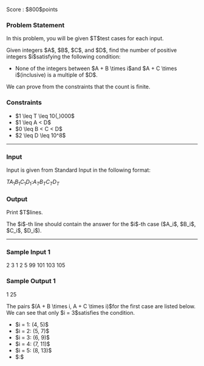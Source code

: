 
<div>

<span>

<span>

<p>
Score : $800$points
</p>

<div>

<section>

### **Problem Statement**

<p>
In this problem, you will be given $T$test cases for each input.
</p>

<p>
Given integers $A$, $B$, $C$, and $D$, find the number of positive integers $i$satisfying the following condition:
</p>

<ul>

<li>
None of the integers between $A + B \times i$and $A + C \times i$(inclusive) is a multiple of $D$.
</li>

</ul>

<p>
We can prove from the constraints that the count is finite.
</p>

</section>

</div>

<div>

<section>

### **Constraints**

<ul>

<li>
$1 \leq T \leq 10{,}000$
</li>

<li>
$1 \leq A < D$
</li>

<li>
$0 \leq B < C < D$
</li>

<li>
$2 \leq D \leq 10^8$
</li>

</ul>

</section>

</div>

---

<div>

<div>

<section>

### **Input**

<p>
Input is given from Standard Input in the following format:
</p>

<div>

$T$$A_1$$B_1$$C_1$$D_1$$:$$A_T$$B_T$$C_T$$D_T$
</div>

</section>

</div>

<div>

<section>

### **Output**

<p>
Print $T$lines.
</p>

<p>
The $i$-th line should contain the answer for the $i$-th case ($A_i$, $B_i$, $C_i$, $D_i$).
</p>

</section>

</div>

</div>

---

<div>

<section>

### **Sample Input 1**

<div>

2
3 1 2 5
99 101 103 105

</div>

</section>

</div>

<div>

<section>

### **Sample Output 1**

<div>

1
25

</div>

<p>
The pairs $(A + B \times i, A + C \times i)$for the first case are listed below. We can see that only $i = 3$satisfies the condition.
</p>

<ul>

<li>
$i = 1: (4, 5)$
</li>

<li>
$i = 2: (5, 7)$
</li>

<li>
$i = 3: (6, 9)$
</li>

<li>
$i = 4: (7, 11)$
</li>

<li>
$i = 5: (8, 13)$
</li>

<li>
$:$
</li>

</ul>

</section>

</div>

</span>

</span>

</div>
